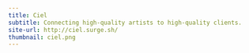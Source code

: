 ```yaml
---
title: Ciel
subtitle: Connecting high-quality artists to high-quality clients.
site-url: http://ciel.surge.sh/
thumbnail: ciel.png
---
```

